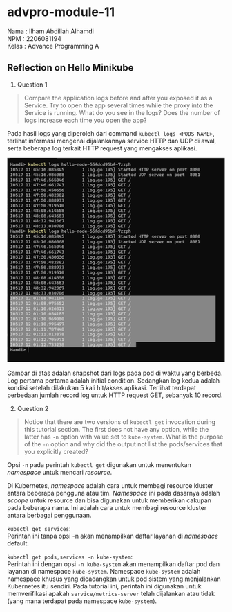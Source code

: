 # advpro-module-11

Nama : Ilham Abdillah Alhamdi <br>
NPM : 2206081194 <br>
Kelas : Advance Programming A <br>

## Reflection on Hello Minikube

1. Question 1

  > Compare the application logs before and after you exposed it as a Service. Try to open the app several times while the proxy into the Service is running. What do you see in the logs? Does the number of logs increase each time you open the app?

  Pada hasil logs yang diperoleh dari command `kubectl logs <PODS_NAME>`, terlihat informasi mengenai dijalankannya service HTTP dan UDP di awal, serta beberapa log terkait HTTP request yang mengakses aplikasi. 

  ![](./assets/images/before-after-hit-logs.png)

  Gambar di atas adalah snapshot dari logs pada pod di waktu yang berbeda. Log pertama pertama adalah initial condition. Sedangkan log kedua adalah kondisi setelah dilakukan 5 kali hit/akses aplikasi. Terlihat terdapat perbedaan jumlah record log untuk HTTP request GET, sebanyak 10 record. 


2. Question 2

  > Notice that there are two versions of `kubectl get` invocation during this tutorial section. The first does not have any option, while the latter has `-n` option with value set to `kube-system`. What is the purpose of the `-n` option and why did the output not list the pods/services that you explicitly created?

  Opsi `-n` pada perintah `kubectl get` digunakan untuk menentukan _namespace_ untuk mencari _resource_.

  Di Kubernetes, _namespace_ adalah cara untuk membagi resource kluster antara beberapa pengguna atau tim. _Namespace_ ini pada dasarnya adalah _scoope_ untuk resource dan bisa digunakan untuk memberikan cakupan pada beberapa nama. Ini adalah cara untuk membagi resource kluster antara berbagai penggunaan.

  `kubectl get services`: <br>
  Perintah ini tanpa opsi -n akan menampilkan daftar layanan di _namespace_ default.

  `kubectl get pods,services -n kube-system`:<br>
   Perintah ini dengan opsi `-n kube-system` akan menampilkan daftar pod dan layanan di namespace `kube-system`. Namespace `kube-system` adalah namespace khusus yang dicadangkan untuk pod sistem yang menjalankan Kubernetes itu sendiri. Pada tutorial ini, perintah ini digunakan untuk memverifikasi apakah `service/metrics-server` telah dijalankan atau tidak (yang mana terdapat pada namespace `kube-system`).

   